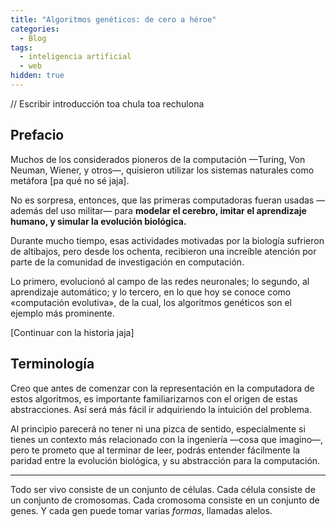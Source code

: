 ```yaml
---
title: "Algoritmos genéticos: de cero a héroe"
categories:
  - Blog
tags:
  - inteligencia artificial
  - web
hidden: true  
---
```


// Escribir introducción toa chula toa rechulona

## Prefacio

Muchos de los considerados pioneros de la computación —Turing, Von Neuman, Wiener, y otros—, quisieron utilizar los sistemas naturales como metáfora [pa qué no sé jaja].

No es sorpresa, entonces, que las primeras computadoras fueran usadas —además del uso militar— para **modelar el cerebro, imitar el aprendizaje humano, y simular la evolución biológica.**

Durante mucho tiempo, esas actividades motivadas por la biología sufrieron de altibajos, pero desde los ochenta, recibieron una increíble atención por parte de la comunidad de investigación en computación.

Lo primero, evolucionó al campo de las redes neuronales; lo segundo, al aprendizaje automático; y lo tercero, en lo que hoy se conoce como «computación evolutiva», de la cual, los algoritmos genéticos son el ejemplo más prominente.

[Continuar con la historia jaja]

## Terminología

Creo que antes de comenzar con la representación en la computadora de estos algoritmos, es importante familiarizarnos con el origen de estas abstracciones. Así será más fácil ir adquiriendo la intuición del problema.

Al principio parecerá no tener ni una pizca de sentido, especialmente si tienes un contexto más relacionado con la ingeniería —cosa que imagino—, pero te prometo que al terminar de leer, podrás entender fácilmente la paridad entre la evolución biológica, y su abstracción para la computación.

---

Todo ser vivo consiste de un conjunto de células. Cada célula consiste de un conjunto de cromosomas. Cada cromosoma consiste en un conjunto de genes. Y cada gen puede tomar varias *formas*, llamadas alelos.

